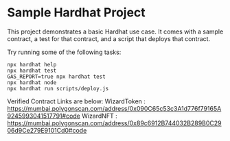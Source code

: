 # Sample Hardhat Project

This project demonstrates a basic Hardhat use case. It comes with a sample contract, a test for that contract, and a script that deploys that contract.

Try running some of the following tasks:

```shell
npx hardhat help
npx hardhat test
GAS_REPORT=true npx hardhat test
npx hardhat node
npx hardhat run scripts/deploy.js
```

Verified Contract Links are below:
WizardToken : https://mumbai.polygonscan.com/address/0x090C65c53c3A1d776f79165A9245993041517791#code
WizardNFT : https://mumbai.polygonscan.com/address/0x89c6912B744032B289B0C2906d9Ce279E9101Cd0#code
